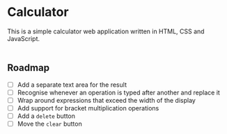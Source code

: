 # Calculator
This is a simple calculator web application written in HTML, CSS and JavaScript.
<br></br>

## Roadmap
- [ ] Add a separate text area for the result
- [ ] Recognise whenever an operation is typed after another and replace it
- [ ] Wrap around expressions that exceed the width of the display
- [ ] Add support for bracket multiplication operations
- [ ] Add a `delete` button
- [ ] Move the `clear` button
